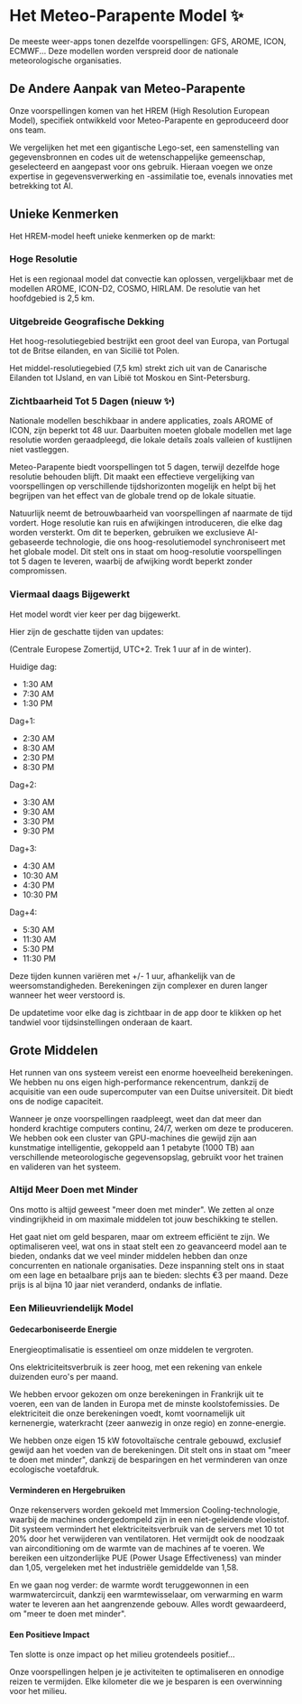 # Het Meteo-Parapente Model ✨

De meeste weer-apps tonen dezelfde voorspellingen: GFS, AROME, ICON, ECMWF... Deze modellen worden verspreid door de nationale meteorologische organisaties.

## De Andere Aanpak van Meteo-Parapente

Onze voorspellingen komen van het HREM (High Resolution European Model), specifiek ontwikkeld voor Meteo-Parapente en geproduceerd door ons team.

We vergelijken het met een gigantische Lego-set, een samenstelling van gegevensbronnen en codes uit de wetenschappelijke gemeenschap, geselecteerd en aangepast voor ons gebruik. Hieraan voegen we onze expertise in gegevensverwerking en -assimilatie toe, evenals innovaties met betrekking tot AI.

## Unieke Kenmerken

Het HREM-model heeft unieke kenmerken op de markt:

### Hoge Resolutie

Het is een regionaal model dat convectie kan oplossen, vergelijkbaar met de modellen AROME, ICON-D2, COSMO, HIRLAM. De resolutie van het hoofdgebied is 2,5 km.

### Uitgebreide Geografische Dekking

Het hoog-resolutiegebied bestrijkt een groot deel van Europa, van Portugal tot de Britse eilanden, en van Sicilië tot Polen.

Het middel-resolutiegebied (7,5 km) strekt zich uit van de Canarische Eilanden tot IJsland, en van Libië tot Moskou en Sint-Petersburg.

### Zichtbaarheid Tot 5 Dagen (nieuw ✨)

Nationale modellen beschikbaar in andere applicaties, zoals AROME of ICON, zijn beperkt tot 48 uur. Daarbuiten moeten globale modellen met lage resolutie worden geraadpleegd, die lokale details zoals valleien of kustlijnen niet vastleggen.

Meteo-Parapente biedt voorspellingen tot 5 dagen, terwijl dezelfde hoge resolutie behouden blijft. Dit maakt een effectieve vergelijking van voorspellingen op verschillende tijdshorizonten mogelijk en helpt bij het begrijpen van het effect van de globale trend op de lokale situatie.

Natuurlijk neemt de betrouwbaarheid van voorspellingen af naarmate de tijd vordert. Hoge resolutie kan ruis en afwijkingen introduceren, die elke dag worden versterkt. Om dit te beperken, gebruiken we exclusieve AI-gebaseerde technologie, die ons hoog-resolutiemodel synchroniseert met het globale model. Dit stelt ons in staat om hoog-resolutie voorspellingen tot 5 dagen te leveren, waarbij de afwijking wordt beperkt zonder compromissen.

### Viermaal daags Bijgewerkt

Het model wordt vier keer per dag bijgewerkt.

Hier zijn de geschatte tijden van updates:

(Centrale Europese Zomertijd, UTC+2. Trek 1 uur af in de winter).

Huidige dag:

- 1:30 AM
- 7:30 AM
- 1:30 PM

Dag+1:

- 2:30 AM
- 8:30 AM
- 2:30 PM
- 8:30 PM

Dag+2:

- 3:30 AM
- 9:30 AM
- 3:30 PM
- 9:30 PM

Dag+3:

- 4:30 AM
- 10:30 AM
- 4:30 PM
- 10:30 PM

Dag+4:

- 5:30 AM
- 11:30 AM
- 5:30 PM
- 11:30 PM

Deze tijden kunnen variëren met +/- 1 uur, afhankelijk van de weersomstandigheden. Berekeningen zijn complexer en duren langer wanneer het weer verstoord is.

De updatetime voor elke dag is zichtbaar in de app door te klikken op het tandwiel voor tijdsinstellingen onderaan de kaart.

## Grote Middelen

Het runnen van ons systeem vereist een enorme hoeveelheid berekeningen. We hebben nu ons eigen high-performance rekencentrum, dankzij de acquisitie van een oude supercomputer van een Duitse universiteit. Dit biedt ons de nodige capaciteit.

Wanneer je onze voorspellingen raadpleegt, weet dan dat meer dan honderd krachtige computers continu, 24/7, werken om deze te produceren. We hebben ook een cluster van GPU-machines die gewijd zijn aan kunstmatige intelligentie, gekoppeld aan 1 petabyte (1000 TB) aan verschillende meteorologische gegevensopslag, gebruikt voor het trainen en valideren van het systeem.

### Altijd Meer Doen met Minder

Ons motto is altijd geweest "meer doen met minder". We zetten al onze vindingrijkheid in om maximale middelen tot jouw beschikking te stellen.

Het gaat niet om geld besparen, maar om extreem efficiënt te zijn. We optimaliseren veel, wat ons in staat stelt een zo geavanceerd model aan te bieden, ondanks dat we veel minder middelen hebben dan onze concurrenten en nationale organisaties. Deze inspanning stelt ons in staat om een lage en betaalbare prijs aan te bieden: slechts €3 per maand. Deze prijs is al bijna 10 jaar niet veranderd, ondanks de inflatie.

### Een Milieuvriendelijk Model

#### Gedecarboniseerde Energie

Energieoptimalisatie is essentieel om onze middelen te vergroten.

Ons elektriciteitsverbruik is zeer hoog, met een rekening van enkele duizenden euro's per maand.

We hebben ervoor gekozen om onze berekeningen in Frankrijk uit te voeren, een van de landen in Europa met de minste koolstofemissies. De elektriciteit die onze berekeningen voedt, komt voornamelijk uit kernenergie, waterkracht (zeer aanwezig in onze regio) en zonne-energie.

We hebben onze eigen 15 kW fotovoltaïsche centrale gebouwd, exclusief gewijd aan het voeden van de berekeningen. Dit stelt ons in staat om "meer te doen met minder", dankzij de besparingen en het verminderen van onze ecologische voetafdruk.

#### Verminderen en Hergebruiken

Onze rekenservers worden gekoeld met Immersion Cooling-technologie, waarbij de machines ondergedompeld zijn in een niet-geleidende vloeistof. Dit systeem vermindert het elektriciteitsverbruik van de servers met 10 tot 20% door het verwijderen van ventilatoren. Het vermijdt ook de noodzaak van airconditioning om de warmte van de machines af te voeren. We bereiken een uitzonderlijke PUE (Power Usage Effectiveness) van minder dan 1,05, vergeleken met het industriële gemiddelde van 1,58.

En we gaan nog verder: de warmte wordt teruggewonnen in een warmwatercircuit, dankzij een warmtewisselaar, om verwarming en warm water te leveren aan het aangrenzende gebouw. Alles wordt gewaardeerd, om "meer te doen met minder".

#### Een Positieve Impact

Ten slotte is onze impact op het milieu grotendeels positief...

Onze voorspellingen helpen je je activiteiten te optimaliseren en onnodige reizen te vermijden. Elke kilometer die we je besparen is een overwinning voor het milieu.